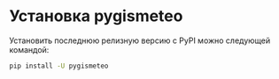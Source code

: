 # Установка pygismeteo

Установить последнюю релизную версию с PyPI можно следующей командой:

```sh
pip install -U pygismeteo
```
